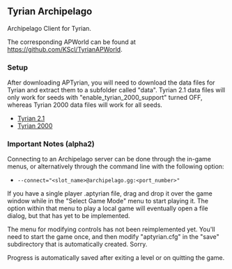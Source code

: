## Tyrian Archipelago

Archipelago Client for Tyrian.

The corresponding APWorld can be found at https://github.com/KScl/TyrianAPWorld.

### Setup

After downloading APTyrian, you will need to download the data files for Tyrian
and extract them to a subfolder called "data". Tyrian 2.1 data files will only
work for seeds with "enable_tyrian_2000_support" turned OFF, whereas Tyrian 2000
data files will work for all seeds.

* [Tyrian 2.1](https://www.camanis.net/tyrian/tyrian21.zip)
* [Tyrian 2000](https://www.camanis.net/tyrian/tyrian2000.zip)

### Important Notes (alpha2)

Connecting to an Archipelago server can be done through the in-game menus, or
alternatively through the command line with the following option:
* `--connect="<slot_name>@archipelago.gg:<port_number>"`

If you have a single player .aptyrian file, drag and drop it over the game
window while in the "Select Game Mode" menu to start playing it. The option
within that menu to play a local game will eventually open a file dialog, but
that has yet to be implemented.

The menu for modifying controls has not been reimplemented yet. You'll need to
start the game once, and then modify "aptyrian.cfg" in the "save" subdirectory
that is automatically created. Sorry.

Progress is automatically saved after exiting a level or on quitting the game.
